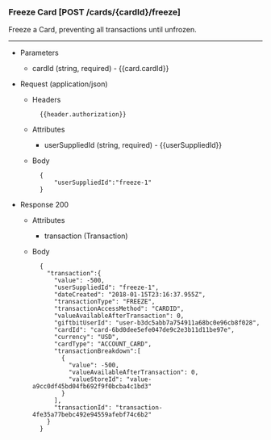 ### Freeze Card [POST /cards/{cardId}/freeze]
Freeze a Card, preventing all transactions until unfrozen. 

---
+ Parameters
    + cardId (string, required) - {{card.cardId}}

+ Request (application/json)
    + Headers
    
            {{header.authorization}}

    + Attributes
        + userSuppliedId (string, required) - {{userSuppliedId}}
    + Body 
    
            {
                "userSuppliedId":"freeze-1"
            }
    
+ Response 200
    + Attributes
        + transaction (Transaction)

    + Body

            {
              "transaction":{
                "value": -500,
                "userSuppliedId": "freeze-1",
                "dateCreated": "2018-01-15T23:16:37.955Z",
                "transactionType": "FREEZE",
                "transactionAccessMethod": "CARDID",
                "valueAvailableAfterTransaction": 0,
                "giftbitUserId": "user-b3dc5abb7a754911a68bc0e96cb8f028",
                "cardId": "card-6bd0dee5efe047de9c2e3b11d11be97e",
                "currency": "USD",
                "cardType": "ACCOUNT_CARD",
                "transactionBreakdown":[
                  {
                    "value": -500,
                    "valueAvailableAfterTransaction": 0,
                    "valueStoreId": "value-a9cc0df45bd04fb692f9f0bcba4c1bd3"
                  }
                ],
                "transactionId": "transaction-4fe35a77bebc492e94559afebf74c6b2"
              }
            }       

